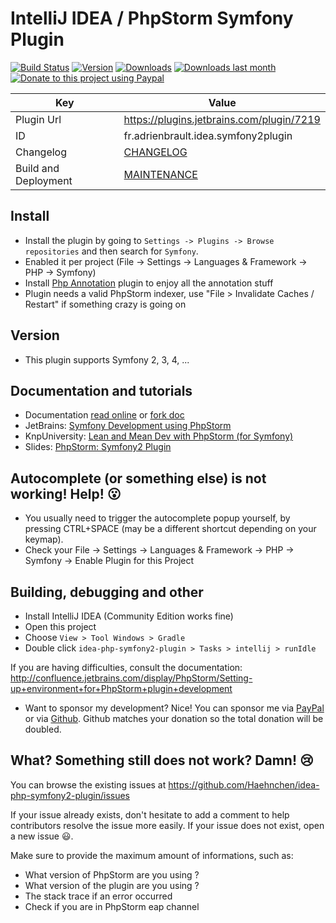 IntelliJ IDEA / PhpStorm Symfony Plugin
========================
[![Build Status](https://travis-ci.org/Haehnchen/idea-php-symfony2-plugin.svg?branch=master)](https://travis-ci.org/Haehnchen/idea-php-symfony2-plugin)
[![Version](http://phpstorm.espend.de/badge/7219/version)](https://plugins.jetbrains.com/plugin/7219)
[![Downloads](http://phpstorm.espend.de/badge/7219/downloads)](https://plugins.jetbrains.com/plugin/7219)
[![Downloads last month](http://phpstorm.espend.de/badge/7219/last-month)](https://plugins.jetbrains.com/plugin/7219)
[![Donate to this project using Paypal](https://img.shields.io/badge/paypal-donate-yellow.svg)](https://www.paypal.me/DanielEspendiller)

Key                  | Value
-------------------- | --------------------
Plugin Url           | https://plugins.jetbrains.com/plugin/7219
ID                   | fr.adrienbrault.idea.symfony2plugin
Changelog            | [CHANGELOG](CHANGELOG.md)
Build and Deployment | [MAINTENANCE](MAINTENANCE.md)

Install
---------------------
* Install the plugin by going to `Settings -> Plugins -> Browse repositories` and then search for `Symfony`.
* Enabled it per project (File -> Settings -> Languages & Framework -> PHP -> Symfony)
* Install [Php Annotation](http://plugins.jetbrains.com/plugin/7320) plugin to enjoy all the annotation stuff
* Plugin needs a valid PhpStorm indexer, use "File > Invalidate Caches / Restart" if something crazy is going on

Version
---------------------

* This plugin supports Symfony 2, 3, 4, ...

Documentation and tutorials
---------------------

* Documentation [read online](http://symfony2-plugin.espend.de/) or [fork doc](https://github.com/Haehnchen/idea-php-symfony2-plugin-doc)
* JetBrains: [Symfony Development using PhpStorm](https://confluence.jetbrains.com/display/PhpStorm/Symfony+Development+using+PhpStorm)
* KnpUniversity: [Lean and Mean Dev with PhpStorm (for Symfony)](https://knpuniversity.com/screencast/phpstorm)
* Slides: [PhpStorm: Symfony2 Plugin](https://www.slideshare.net/Haehnchen/phpstorm-symfony2-plugin)

Autocomplete (or something else) is not working! Help! :open_mouth:
-------------------------------------------------------------------

* You usually need to trigger the autocomplete popup yourself, by pressing CTRL+SPACE (may be a different shortcut depending on your keymap).
* Check your File -> Settings -> Languages & Framework -> PHP -> Symfony -> Enable Plugin for this Project

Building, debugging and other
--------------------

* Install IntelliJ IDEA (Community Edition works fine)
* Open this project
* Choose `View > Tool Windows > Gradle`
* Double click `idea-php-symfony2-plugin > Tasks > intellij > runIdle`

If you are having difficulties, consult the documentation: http://confluence.jetbrains.com/display/PhpStorm/Setting-up+environment+for+PhpStorm+plugin+development

* Want to sponsor my development? Nice! You can sponsor me via [PayPal](https://www.paypal.com/cgi-bin/webscr?cmd=_s-xclick&hosted_button_id=5ZTGW6H4Y7MT8) or via [Github](https://github.com/sponsors/Haehnchen). Github matches your donation so the total donation will be doubled. 

What? Something still does not work? Damn! :cry:
------------------------------------------------

You can browse the existing issues at https://github.com/Haehnchen/idea-php-symfony2-plugin/issues

If your issue already exists, don't hesitate to add a comment to help contributors resolve the issue more easily.
If your issue does not exist, open a new issue :smiley:.

Make sure to provide the maximum amount of informations, such as:
* What version of PhpStorm are you using ?
* What version of the plugin are you using ?
* The stack trace if an error occurred
* Check if you are in PhpStorm eap channel
